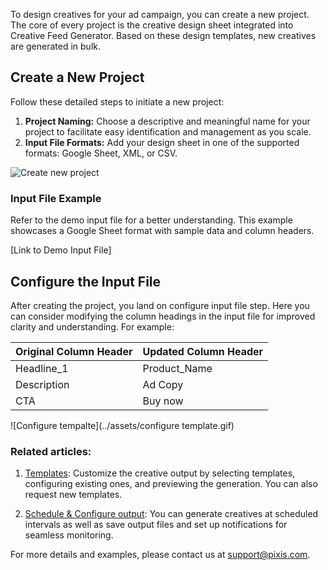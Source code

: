 To design creatives for your ad campaign, you can create a new project. The core of every project is the creative design sheet integrated into Creative Feed Generator. Based on these design templates, new creatives are generated in bulk.

## Create a New Project

Follow these detailed steps to initiate a new project:

1. **Project Naming:** Choose a descriptive and meaningful name for your project to facilitate easy identification and management as you scale.
2. **Input File Formats:** Add your design sheet in one of the supported formats: Google Sheet, XML, or CSV.

![Create new project](../assets/onboarding.gif)

### Input File Example

Refer to the demo input file for a better understanding. This example showcases a Google Sheet format with sample data and column headers.

[Link to Demo Input File]

## Configure the Input File

After creating the project, you land on configure input file step. Here you can consider modifying the column headings in the input file for improved clarity and understanding. For example:

| Original Column Header | Updated Column Header       |
|------------------------|-----------------------------|
| Headline_1             | Product_Name                |
| Description            | Ad Copy                     |
| CTA                    | Buy now                     |

![Configure tempalte](../assets/configure template.gif)

### Related articles:

1. [Templates](templates.md): Customize the creative output by selecting templates, configuring existing ones, and previewing the generation. You can also request new templates.

2. [Schedule & Configure output](output_file_config.md): You can generate creatives at scheduled intervals as well as save output files and set up notifications for seamless monitoring.

For more details and examples, please contact us at [support@pixis.com](mailto:support@pixis.com).